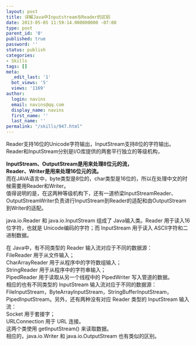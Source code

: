 ```yaml
---
layout: post
title: 详解Java中Inputstream与Reader的区别
date: 2013-05-05 11:59:14.000000000 -07:00
type: post
parent_id: '0'
published: true
password: ''
status: publish
categories:
- Skills
tags: []
meta:
  _edit_last: '1'
  bot_views: '5'
  views: '1169'
author:
  login: navins
  email: navins@qq.com
  display_name: navins
  first_name: ''
  last_name: ''
permalink: "/skills/947.html"
---
```

Reader支持16位的Unicode字符输出，InputStream支持8位的字符输出。  
Reader和InputStream分别是I/O库提供的两套平行独立的等级机构，

**InputStream、OutputStream是用来处理8位元的流，**  
 **Reader、Writer是用来处理16位元的流。**  
而在JAVA语言中，byte类型是8位的，char类型是16位的，所以在处理中文的时候需要用Reader和Writer。  
值得说明的是，在这两种等级机构下，还有一道桥梁InputStreamReader、OutputStreamWriter负责进行InputStream到Reader的适配和由OutputStream到Writer的适配。

<!--more-->

java.io.Reader&nbsp;和&nbsp;java.io.InputStream&nbsp;组成了&nbsp;Java输入类。Reader&nbsp;用于读入16位字符，也就是&nbsp;Unicode编码的字符；而&nbsp;InputStream&nbsp;用于读入&nbsp;ASCII字符和二进制数据。

在&nbsp;Java中，有不同类型的&nbsp;Reader&nbsp;输入流对应于不同的数据源：  
FileReader&nbsp;用于从文件输入；  
CharArrayReader&nbsp;用于从程序中的字符数组输入；  
StringReader&nbsp;用于从程序中的字符串输入；  
PipedReader&nbsp;用于读取从另一个线程中的&nbsp;PipedWriter&nbsp;写入管道的数据。  
相应的也有不同类型的&nbsp;InputStream&nbsp;输入流对应于不同的数据源：FileInputStream，ByteArrayInputStream，StringBufferInputStream，PipedInputStream。另外，还有两种没有对应&nbsp;Reader&nbsp;类型的&nbsp;InputStream&nbsp;输入流：  
Socket&nbsp;用于套接字；  
URLConnection&nbsp;用于&nbsp;URL&nbsp;连接。  
这两个类使用&nbsp;getInputStream()&nbsp;来读取数据。  
相应的，java.io.Writer&nbsp;和&nbsp;java.io.OutputStream&nbsp;也有类似的区别。

